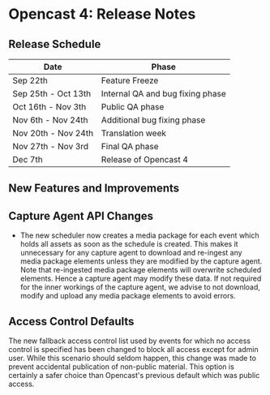Opencast 4: Release Notes
=========================

Release Schedule
----------------

|Date                         |Phase
|-----------------------------|------------------------------------------
|Sep 22th                     |Feature Freeze
|Sep 25th - Oct 13th          |Internal QA and bug fixing phase
|Oct 16th - Nov 3th           |Public QA phase
|Nov 6th  - Nov 24th          |Additional bug fixing phase
|Nov 20th - Nov 24th          |Translation week
|Nov 27th - Nov 3rd           |Final QA phase
|Dec 7th                      |Release of Opencast 4

New Features and Improvements
-----------------------------


Capture Agent API Changes
-------------------------

- The new scheduler now creates a media package for each event which holds all assets as soon as the schedule is
  created. This makes it unnecessary for any capture agent to download and re-ingest any media package elements unless
  they are modified by the capture agent. Note that re-ingested media package elements will overwrite scheduled
  elements. Hence a capture agent may modify these data. If not required for the inner workings of the capture agent, we
  advise to not download, modify and upload any media package elements to avoid errors.


Access Control Defaults
-----------------------

The new fallback access control list used by events for which no access control is specified has been changed to block
all access except for admin user. While this scenario should seldom happen, this change was made to prevent accidental
publication of non-public material. This option is certainly a safer choice than Opencast's previous default which was
public access.
